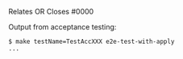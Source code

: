 <!---
Thank you very much for your contributions!
--->


<!--- If your PR fully resolves and should automatically close the linked issue, use Closes. Otherwise, use Relates --->
Relates OR Closes #0000

Output from acceptance testing:

<!--
Replace TestAccXXX with a pattern that matches the tests affected by this PR.

For more information on the `-run` flag, see the `go test` documentation at https://tip.golang.org/cmd/go/#hdr-Testing_flags.


More information about running the tests (here)[../docs/contributing/e2e_tests.md]
-->
```
$ make testName=TestAccXXX e2e-test-with-apply
...
```